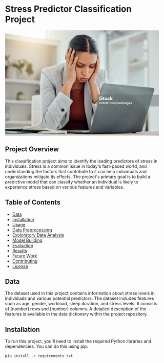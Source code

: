 # Stress Predictor Classification Project

![Stress](https://github.com/shahriar-math1364/data-science-/blob/main/Project2/stress.jpg)

## Project Overview
This classification project aims to identify the leading predictors of stress in individuals. Stress is a common issue in today's fast-paced world, and understanding the factors that contribute to it can help individuals and organizations mitigate its effects. The project's primary goal is to build a predictive model that can classify whether an individual is likely to experience stress based on various features and variables.

## Table of Contents
- [Data](#data)
- [Installation](#installation)
- [Usage](#usage)
- [Data Preprocessing](#data-preprocessing)
- [Exploratory Data Analysis](#exploratory-data-analysis)
- [Model Building](#model-building)
- [Evaluation](#evaluation)
- [Results](#results)
- [Future Work](#future-work)
- [Contributing](#contributing)
- [License](#license)

## Data
The dataset used in this project contains information about stress levels in individuals and various potential predictors. The dataset includes features such as age, gender, workload, sleep duration, and stress levels. It consists of [number] rows and [number] columns. A detailed description of the features is available in the data dictionary within the project repository.

## Installation
To run this project, you'll need to install the required Python libraries and dependencies. You can do this using pip:

```bash
pip install -r requirements.txt
